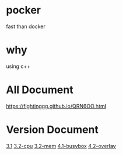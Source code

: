 # pocker
fast than docker

# why
using c++

# All Document
https://fightinggg.github.io/QRN6OO.html


# Version Document
[3.1](https://fightinggg.github.io/QRN6OO.html#3-1%E7%89%88%E6%9C%AC)
[3.2-cpu](https://fightinggg.github.io/QRN6OO.html#3-2-cpu%E7%89%88%E6%9C%AC)
[3.2-mem](https://fightinggg.github.io/QRN6OO.html#3-2-mem%E7%89%88%E6%9C%AC)
[4.1-busybox](https://fightinggg.github.io/QRN6OO.html#4-1-busybox%E7%89%88%E6%9C%AC)
[4.2-overlay](https://fightinggg.github.io/QRN6OO.html#4-2-overlay%E7%89%88%E6%9C%AC)
